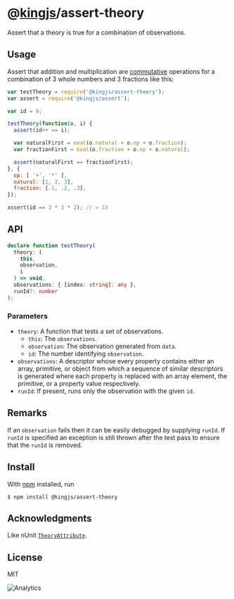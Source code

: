 # @[kingjs](https://www.npmjs.com/package/kingjs)/assert-theory
Assert that a theory is true for a combination of observations.
## Usage
Assert that addition and multiplication are [commutative](https://en.wikipedia.org/wiki/Commutative_property) operations for a combination of 3 whole numbers and 3 fractions like this:
```js
var testTheory = require('@kingjs/assert-theory');
var assert = require('@kingjs/assert');

var id = 0;

testTheory(function(o, i) {
  assert(id++ == i);

  var naturalFirst = eval(o.natural + o.op + o.fraction);
  var fractionFirst = eval(o.fraction + o.op + o.natural);

  assert(naturalFirst == fractionFirst); 
}, {
  op: [ '+', '*' ],
  natural: [1, 2, 3],
  fraction: [.1, .2, .3],
});

assert(id == 3 * 3 * 2); // = 18
```
## API
```ts
declare function testTheory(
  theory: (
    this, 
    observation, 
    i
  ) => void,
  observations: { [index: string]: any },
  runId?: number
);
```
### Parameters
- `theory`: A function that tests a set of observations.
  - `this`: The `observations`.
  - `observation`: The observation generated from `data`.
  - `id`: The number identifying `observation`. 
- `observations`: A descriptor whose every property contains either an array, primitive, or object from which a sequence of similar descriptors is generated where each property is replaced with an array element, the primitive, or a property value respectively.
- `runId`: If present, runs only the observation with the given `id`.
## Remarks
If an `observation` fails then it can be easily debugged by supplying `runId`. If `runId` is specified an exception is still thrown after the test pass to ensure that the `runId` is removed.
## Install
With [npm](https://npmjs.org/) installed, run
```
$ npm install @kingjs/assert-theory
```
## Acknowledgments
Like nUnit [`TheoryAttribute`](https://github.com/nunit/docs/wiki/Theory-Attribute).
## License
MIT

![Analytics](https://analytics.kingjs.net/assert-theory)


